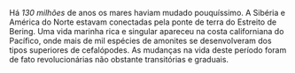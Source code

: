 ﻿Há *130 milhões* de anos os mares haviam mudado pouquíssimo. A Sibéria e América do Norte estavam conectadas pela ponte de terra do Estreito de Bering. Uma vida marinha rica e singular apareceu na costa californiana do Pacífico, onde mais de mil espécies de amonites se desenvolveram dos tipos superiores de cefalópodes. As mudanças na vida deste período foram de fato revolucionárias não obstante transitórias e graduais.